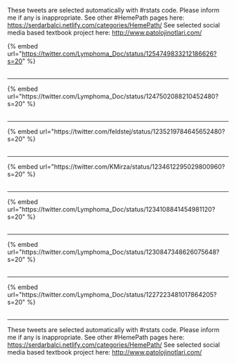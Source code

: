 

These tweets are selected automatically with #rstats code. Please inform me if any is inappropriate.
See other #HemePath pages here: https://serdarbalci.netlify.com/categories/HemePath/ 
See selected social media based textbook project here: http://www.patolojinotlari.com/

{% embed url="https://twitter.com/Lymphoma_Doc/status/1254749833212186626?s=20" %}<br>
<br>
<hr>
{% embed url="https://twitter.com/Lymphoma_Doc/status/1247502088210452480?s=20" %}<br>
<br>
<hr>
{% embed url="https://twitter.com/feldstej/status/1235219784645652480?s=20" %}<br>
<br>
<hr>
{% embed url="https://twitter.com/KMirza/status/1234612295029800960?s=20" %}<br>
<br>
<hr>
{% embed url="https://twitter.com/Lymphoma_Doc/status/1234108841454981120?s=20" %}<br>
<br>
<hr>
{% embed url="https://twitter.com/Lymphoma_Doc/status/1230847348626075648?s=20" %}<br>
<br>
<hr>
{% embed url="https://twitter.com/Lymphoma_Doc/status/1227223481017864205?s=20" %}<br>
<br>
<hr>


These tweets are selected automatically with #rstats code. Please inform me if any is inappropriate.
See other #HemePath pages here: https://serdarbalci.netlify.com/categories/HemePath/ 
See selected social media based textbook project here: http://www.patolojinotlari.com/
